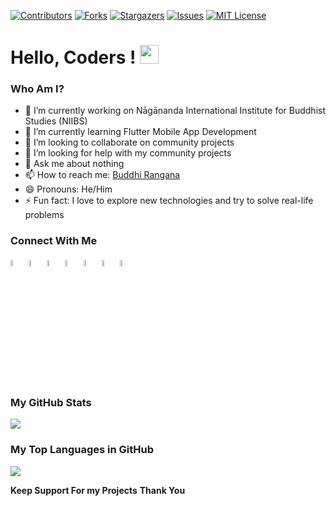 [![Contributors][contributors-shield]][contributors-url]
[![Forks][forks-shield]][forks-url]
[![Stargazers][stars-shield]][stars-url]
[![Issues][issues-shield]][issues-url]
[![MIT License][license-shield]][license-url]

[contributors-shield]: https://img.shields.io/github/contributors/buddhirangana/buddhirangana.github.io.svg?style=for-the-badge
[contributors-url]: https://github.com/buddhirangana/buddhirangana.github.io/graphs/contributors
[forks-shield]: https://img.shields.io/github/forks/buddhirangana/buddhirangana.github.io.svg?style=for-the-badge
[forks-url]: https://github.com/buddhirangana/buddhirangana.github.io/network/members
[stars-shield]: https://img.shields.io/github/stars/buddhirangana/buddhirangana.github.io?style=for-the-badge
[stars-url]: https://github.com/buddhirangana/buddhirangana.github.io/stargazers
[issues-shield]: https://img.shields.io/github/issues/buddhirangana/buddhirangana.github.io.svg?style=for-the-badge
[issues-url]: https://github.com/buddhirangana/buddhirangana.github.io/issues
[license-shield]: https://img.shields.io/github/license/buddhirangana/buddhirangana.github.io.svg?style=for-the-badge
[license-url]: https://github.com/buddhirangana/buddhirangana.github.io/blob/main/LICENSE

# Hello, Coders ! <img src="https://raw.githubusercontent.com/MartinHeinz/MartinHeinz/master/wave.gif" width="30px">

### Who Am I?

- 🔭 I’m currently working on Nāgānanda International Institute for Buddhist Studies (NIIBS) 
- 🌱 I’m currently learning Flutter Mobile App Development
- 👯 I’m looking to collaborate on community projects
- 🤔 I’m looking for help with my community projects
- 💬 Ask me about nothing
- 📫 How to reach me: <a href="https://twitter.com/buddhirangana">Buddhi Rangana</a>
- 😄 Pronouns: He/Him
- ⚡ Fun fact: I love to explore new technologies and try to solve real-life problems

### Connect With Me

<a href="https://twitter.com/buddhirangana" target="_blank"><code><img src="https://www.vectorlogo.zone/logos/twitter/twitter-tile.svg" width="5%"></code></a>
<a href="https://linkedin.com/in/buddhirangana" target="_blank"><code><img src="https://www.vectorlogo.zone/logos/linkedin/linkedin-tile.svg" width="5%"></code></a>
<a href="https://facebook.com/buddhi.rangana.official" target="_blank"><code><img src="https://www.vectorlogo.zone/logos/facebook/facebook-tile.svg" width="5%"></code></a>
<a href="https://instagram.com/buddhirangana" target="_blank"><code><img src="https://www.vectorlogo.zone/logos/instagram/instagram-tile.svg" width="5%"></code></a>
<a href="https://github.com/buddhirangana" target="_blank"><code><img src="https://www.vectorlogo.zone/logos/github/github-tile.svg" width="5%"></code></a>
<a href="https://t.me/buddhirangana" target="_blank"><code><img src="https://www.vectorlogo.zone/logos/telegram/telegram-tile.svg" width="5%"></code></a>
<a href="https://youtube.com/c/tecroom" target="_blank"><code><img src="https://www.vectorlogo.zone/logos/youtube/youtube-tile.svg" width="5%"></code></a>

### My GitHub Stats
<img src="https://github-readme-stats.vercel.app/api?username=buddhirangana&show_icons=true&theme=radical">

### My Top Languages in GitHub
<img src="https://github-readme-stats.vercel.app/api/top-langs/?username=buddhirangana&layout=compact&theme=radical">

**Keep Support For my Projects**
**Thank You**
